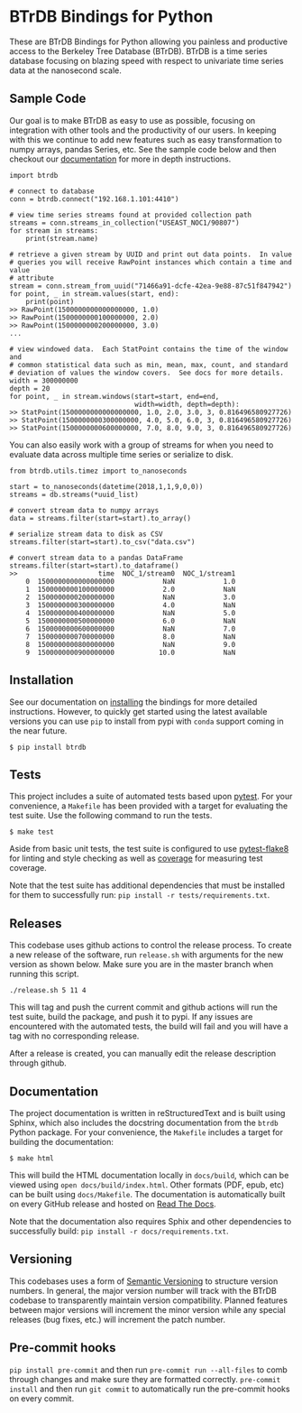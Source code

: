 # BTrDB Bindings for Python

These are BTrDB Bindings for Python allowing you painless and productive access to the Berkeley Tree Database (BTrDB). BTrDB is a time series database focusing on blazing speed with respect to univariate time series data at the nanosecond scale.

## Sample Code

Our goal is to make BTrDB as easy to use as possible, focusing on integration with other tools and the productivity of our users. In keeping with this we continue to add new features such as easy transformation to numpy arrays, pandas Series, etc. See the sample code below and then checkout our [documentation](https://btrdb-python.readthedocs.io/en/latest/) for more in depth instructions.

    import btrdb

    # connect to database
    conn = btrdb.connect("192.168.1.101:4410")

    # view time series streams found at provided collection path
    streams = conn.streams_in_collection("USEAST_NOC1/90807")
    for stream in streams:
        print(stream.name)

    # retrieve a given stream by UUID and print out data points.  In value
    # queries you will receive RawPoint instances which contain a time and value
    # attribute
    stream = conn.stream_from_uuid("71466a91-dcfe-42ea-9e88-87c51f847942")
    for point, _ in stream.values(start, end):
        print(point)
    >> RawPoint(1500000000000000000, 1.0)
    >> RawPoint(1500000000100000000, 2.0)
    >> RawPoint(1500000000200000000, 3.0)
    ...

    # view windowed data.  Each StatPoint contains the time of the window and
    # common statistical data such as min, mean, max, count, and standard
    # deviation of values the window covers.  See docs for more details.
    width = 300000000
    depth = 20
    for point, _ in stream.windows(start=start, end=end,
                                   width=width, depth=depth):
    >> StatPoint(1500000000000000000, 1.0, 2.0, 3.0, 3, 0.816496580927726)
    >> StatPoint(1500000000300000000, 4.0, 5.0, 6.0, 3, 0.816496580927726)
    >> StatPoint(1500000000600000000, 7.0, 8.0, 9.0, 3, 0.816496580927726)

You can also easily work with a group of streams for when you need to evaluate data across multiple time series or serialize to disk.

    from btrdb.utils.timez import to_nanoseconds

    start = to_nanoseconds(datetime(2018,1,1,9,0,0))
    streams = db.streams(*uuid_list)

    # convert stream data to numpy arrays
    data = streams.filter(start=start).to_array()

    # serialize stream data to disk as CSV
    streams.filter(start=start).to_csv("data.csv")

    # convert stream data to a pandas DataFrame
    streams.filter(start=start).to_dataframe()
    >>                    time  NOC_1/stream0  NOC_1/stream1
        0  1500000000000000000            NaN            1.0
        1  1500000000100000000            2.0            NaN
        2  1500000000200000000            NaN            3.0
        3  1500000000300000000            4.0            NaN
        4  1500000000400000000            NaN            5.0
        5  1500000000500000000            6.0            NaN
        6  1500000000600000000            NaN            7.0
        7  1500000000700000000            8.0            NaN
        8  1500000000800000000            NaN            9.0
        9  1500000000900000000           10.0            NaN

## Installation

See our documentation on [installing](https://btrdb-python.readthedocs.io/en/latest/installing.html) the bindings for more detailed instructions. However, to quickly get started using the latest available versions you can use `pip` to install from pypi with `conda` support coming in the near future.

    $ pip install btrdb

## Tests

This project includes a suite of automated tests based upon [pytest](https://docs.pytest.org/en/latest/). For your convenience, a `Makefile` has been provided with a target for evaluating the test suite. Use the following command to run the tests.

    $ make test

Aside from basic unit tests, the test suite is configured to use [pytest-flake8](https://github.com/tholo/pytest-flake8) for linting and style checking as well as [coverage](https://coverage.readthedocs.io) for measuring test coverage.

Note that the test suite has additional dependencies that must be installed for them to successfully run: `pip install -r tests/requirements.txt`.

## Releases

This codebase uses github actions to control the release process. To create a new release of the software, run `release.sh` with arguments for the new version as shown below. Make sure you are in the master branch when running this script.

```
./release.sh 5 11 4
```

This will tag and push the current commit and github actions will run the test suite, build the package, and push it to pypi. If any issues are encountered with the automated tests, the build will fail and you will have a tag with no corresponding release.

After a release is created, you can manually edit the release description through github.

## Documentation

The project documentation is written in reStructuredText and is built using Sphinx, which also includes the docstring documentation from the `btrdb` Python package. For your convenience, the `Makefile` includes a target for building the documentation:

    $ make html

This will build the HTML documentation locally in `docs/build`, which can be viewed using `open docs/build/index.html`. Other formats (PDF, epub, etc) can be built using `docs/Makefile`. The documentation is automatically built on every GitHub release and hosted on [Read The Docs](https://btrdb-python.readthedocs.io/en/latest/).

Note that the documentation also requires Sphix and other dependencies to successfully build: `pip install -r docs/requirements.txt`.

## Versioning

This codebases uses a form of [Semantic Versioning](http://semver.org/) to structure version numbers. In general, the major version number will track with the BTrDB codebase to transparently maintain version compatibility. Planned features between major versions will increment the minor version while any special releases (bug fixes, etc.) will increment the patch number.

## Pre-commit hooks

`pip install pre-commit` and then run
`pre-commit run --all-files` to comb through changes and make sure they are formatted correctly.
`pre-commit install` and then run `git commit` to automatically run the pre-commit hooks on every commit.
